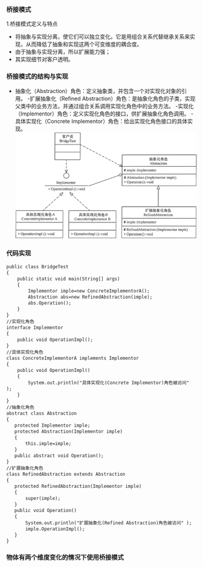 ### 桥接模式
 1.桥接模式定义与特点
   - 将抽象与实现分离，使它们可以独立变化。它是用组合关系代替继承关系来实现，从而降低了抽象和实现这两个可变维度的耦合度。
   - 由于抽象与实现分离，所以扩展能力强；
   - 其实现细节对客户透明。
### 桥接模式的结构与实现
   - 抽象化（Abstraction）角色：定义抽象类，并包含一个对实现化对象的引用。
   -扩展抽象化（Refined    Abstraction）角色：是抽象化角色的子类，实现父类中的业务方法，并通过组合关系调用实现化角色中的业务方法。
   -实现化（Implementor）角色：定义实现化角色的接口，供扩展抽象化角色调用。
   -具体实现化（Concrete Implementor）角色：给出实现化角色接口的具体实现。
    ![text](https://github.com/Seele-ovo/yuelei.github/blob/master/%E8%AE%BE%E8%AE%A1%E6%A8%A1%E5%BC%8F/%E7%BB%93%E6%9E%84%E6%80%A7%E6%A8%A1%E5%BC%8F/img/3-1Q115125253H1.gif)
### 代码实现
```
public class BridgeTest
{
    public static void main(String[] args)
    {
        Implementor imple=new ConcreteImplementorA();
        Abstraction abs=new RefinedAbstraction(imple);
        abs.Operation();
    }
}
//实现化角色
interface Implementor
{
    public void OperationImpl();
}
//具体实现化角色
class ConcreteImplementorA implements Implementor
{
    public void OperationImpl()
    {
        System.out.println("具体实现化(Concrete Implementor)角色被访问" );
    }
}
//抽象化角色
abstract class Abstraction
{
   protected Implementor imple;
   protected Abstraction(Implementor imple)
   {
       this.imple=imple;
   }
   public abstract void Operation();   
}
//扩展抽象化角色
class RefinedAbstraction extends Abstraction
{
   protected RefinedAbstraction(Implementor imple)
   {
       super(imple);
   }
   public void Operation()
   {
       System.out.println("扩展抽象化(Refined Abstraction)角色被访问" );
       imple.OperationImpl();
   }
}
```
### 物体有两个维度变化的情况下使用桥接模式
